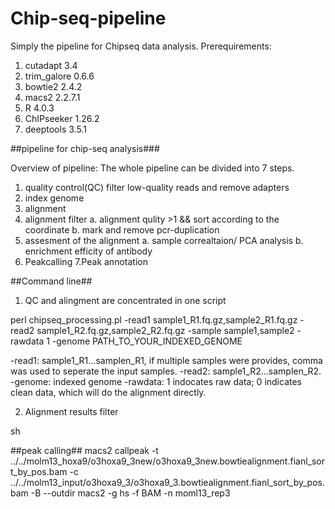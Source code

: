 # Chip-seq-pipeline
Simply the pipeline for Chipseq data analysis.
Prerequirements:
1. cutadapt 3.4
2. trim_galore 0.6.6
3. bowtie2 2.4.2
4. macs2 2.2.7.1
4. R 4.0.3
5. ChIPseeker 1.26.2
6. deeptools 3.5.1

##pipeline for chip-seq analysis###

Overview of pipeline: The whole pipeline can be divided into 7 steps.
 1. quality control(QC)
 filter low-quality reads and remove adapters 
 2. index genome
 3. alignment
 4. alignment filter
   a. alignment qulity >1 && sort according to the coordinate
   b. mark and remove pcr-duplication
 5. assesment of the alignment 
   a. sample correaltaion/ PCA analysis
   b. enrichment efficity of antibody
 6. Peakcalling
 7.Peak annotation

##Command line##
1. QC and alingment are concentrated in one script

  perl chipseq_processing.pl -read1 sample1_R1.fq.gz,sample2_R1.fq.gz -read2 sample1_R2.fq.gz,sample2_R2.fq.gz -sample sample1,sample2 -rawdata 1 -genome PATH_TO_YOUR_INDEXED_GENOME

-read1: sample1_R1...samplen_R1, if multiple samples were provides, comma was used to seperate the input samples.
-read2: sample1_R2...samplen_R2.
-genome: indexed genome 
-rawdata: 1 indocates raw data; 0 indicates clean data, which will do the alignment directly.

2. Alignment results filter
  
  sh

##peak calling##
 macs2 callpeak -t ../../molm13_hoxa9/o3hoxa9_3new/o3hoxa9_3new.bowtiealignment.fianl_sort_by_pos.bam -c ../../molm13_input/o3hoxa9_3/o3hoxa9_3.bowtiealignment.fianl_sort_by_pos.bam -B --outdir macs2 -g hs -f BAM -n moml13_rep3 
